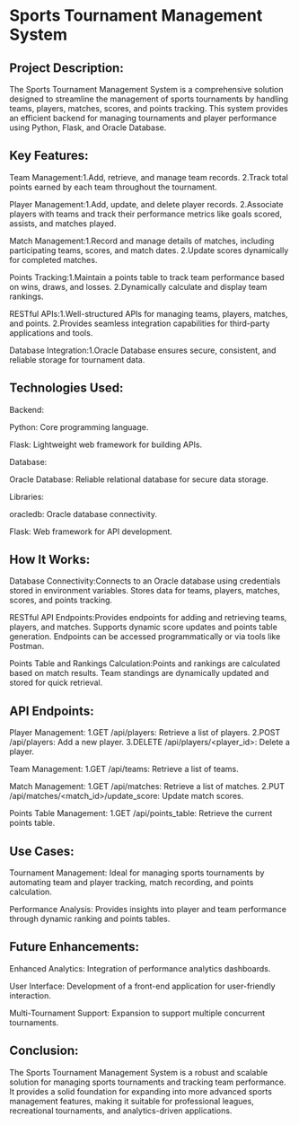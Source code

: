 # Sports Tournament Management System

## Project Description:
The Sports Tournament Management System is a comprehensive solution designed to streamline the management of sports tournaments by handling teams, players, matches, scores, and points tracking. This system provides an efficient backend for managing tournaments and player performance using Python, Flask, and Oracle Database.

## Key Features:
Team Management:1.Add, retrieve, and manage team records. 2.Track total points earned by each team throughout the tournament.

Player Management:1.Add, update, and delete player records. 2.Associate players with teams and track their performance metrics like goals scored, assists, and matches played.

Match Management:1.Record and manage details of matches, including participating teams, scores, and match dates. 2.Update scores dynamically for completed matches.

Points Tracking:1.Maintain a points table to track team performance based on wins, draws, and losses. 2.Dynamically calculate and display team rankings.

RESTful APIs:1.Well-structured APIs for managing teams, players, matches, and points. 2.Provides seamless integration capabilities for third-party applications and tools.

Database Integration:1.Oracle Database ensures secure, consistent, and reliable storage for tournament data.

## Technologies Used:

Backend:

Python: Core programming language.

Flask: Lightweight web framework for building APIs.

Database:

Oracle Database: Reliable relational database for secure data storage.

Libraries:

oracledb: Oracle database connectivity.

Flask: Web framework for API development.

## How It Works:

Database Connectivity:Connects to an Oracle database using credentials stored in environment variables. Stores data for teams, players, matches, scores, and points tracking.

RESTful API Endpoints:Provides endpoints for adding and retrieving teams, players, and matches. Supports dynamic score updates and points table generation. Endpoints can be accessed programmatically or via tools like Postman.

Points Table and Rankings Calculation:Points and rankings are calculated based on match results. Team standings are dynamically updated and stored for quick retrieval.

## API Endpoints:

Player Management: 1.GET /api/players: Retrieve a list of players. 2.POST /api/players: Add a new player. 3.DELETE /api/players/<player_id>: Delete a player.

Team Management: 1.GET /api/teams: Retrieve a list of teams.

Match Management: 1.GET /api/matches: Retrieve a list of matches. 2.PUT /api/matches/<match_id>/update_score: Update match scores.

Points Table Management: 1.GET /api/points_table: Retrieve the current points table.

## Use Cases:

Tournament Management: Ideal for managing sports tournaments by automating team and player tracking, match recording, and points calculation.

Performance Analysis: Provides insights into player and team performance through dynamic ranking and points tables.

## Future Enhancements:

Enhanced Analytics: Integration of performance analytics dashboards.

User Interface: Development of a front-end application for user-friendly interaction.

Multi-Tournament Support: Expansion to support multiple concurrent tournaments.

## Conclusion:

The Sports Tournament Management System is a robust and scalable solution for managing sports tournaments and tracking team performance. It provides a solid foundation for expanding into more advanced sports management features, making it suitable for professional leagues, recreational tournaments, and analytics-driven applications.
